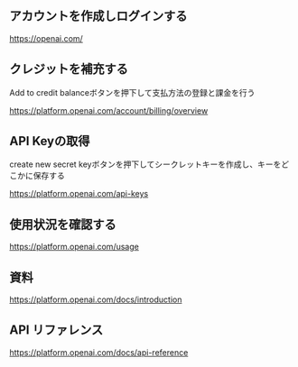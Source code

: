 ## アカウントを作成しログインする

https://openai.com/

## クレジットを補充する

Add to credit balanceボタンを押下して支払方法の登録と課金を行う

https://platform.openai.com/account/billing/overview

## API Keyの取得

create new secret keyボタンを押下してシークレットキーを作成し、キーをどこかに保存する

https://platform.openai.com/api-keys

## 使用状況を確認する

https://platform.openai.com/usage

## 資料

https://platform.openai.com/docs/introduction

## API リファレンス

https://platform.openai.com/docs/api-reference
